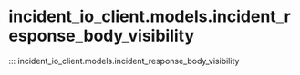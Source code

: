 # incident_io_client.models.incident_response_body_visibility

::: incident_io_client.models.incident_response_body_visibility